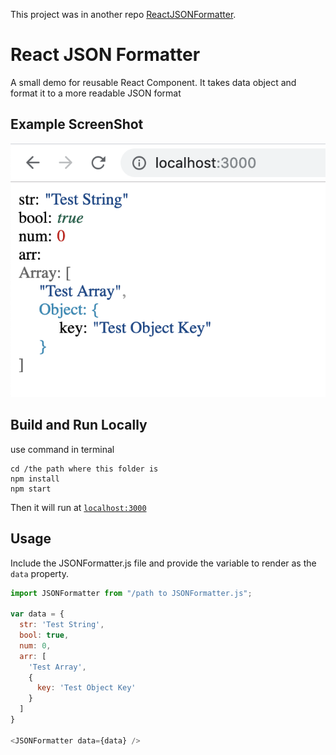 This project was in another repo [ReactJSONFormatter](https://github.com/MiaXIA/ReactJSONFormatter).

# React JSON Formatter
A small demo for reusable React Component. It takes data object and format it to a more readable JSON format

## Example ScreenShot
![image](https://github.com/MiaXIA/ReactJSONFormatter/raw/master/Example.png)

## Build and Run Locally
use command in terminal

```
cd /the path where this folder is
npm install
npm start
```
Then it will run at [`localhost:3000`](http://localhost:3000)

## Usage
Include the JSONFormatter.js file and provide the variable to render as the `data` property.

```JavaScript
import JSONFormatter from "/path to JSONFormatter.js";

var data = {
  str: 'Test String',
  bool: true,
  num: 0,
  arr: [
    'Test Array',
    {
      key: 'Test Object Key'
    }
  ]
}

<JSONFormatter data={data} />
```
